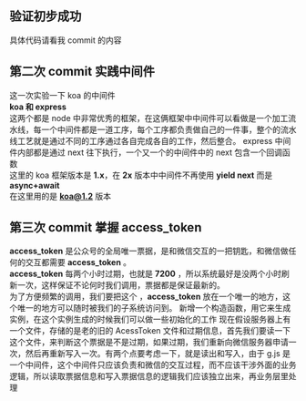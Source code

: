 ## 验证初步成功   
具体代码请看我 commit 的内容  
## 第二次 commit 实践中间件  
这一次实验一下 koa 的中间件    
**koa 和 express**     
这两个都是 node 中非常优秀的框架，在这俩框架中中间件可以看做是一个加工流水线，每一个中间件都是一道工序，每个工序都负责做自己的一件事，整个的流水线工艺就是通过不同的工序通过各自完成各自的工作，然后整合。 express 中间件内部都是通过 next 往下执行，一个又一个的中间件中的 next 包含一个回调函数   
这里的 koa 框架版本是 **1.x**，在 **2x** 版本中中间件不再使用 **yield next** 而是 **async+await**     
在这里用的是 **koa@1.2** 版本   
## 第三次 commit 掌握 access_token          
**access_token** 是公众号的全局唯一票据，是和微信交互的一把钥匙，和微信做任何的交互都需要 **access_token** 。    
**access_token** 每两个小时过期，也就是 **7200** ，所以系统最好是没两个小时刷新一次，这样保证不论何时我们调用，票据都是保证最新的。           
为了方便频繁的调用，我们要把这个 ，**access_token** 放在一个唯一的地方，这个唯一的地方可以随时被我们的子系统访问到。
新增一个构造函数，用它来生成实例，在这个实例生成的时候我们可以做一些初始化的工作
现在假设服务器上有一个文件，存储的是老的旧的 AcessToken 文件和过期信息，首先我们要读一下
这个文件，来判断这个票据是不是过期，如果过期，我们重新向微信服务器申请一次，然后再重新写入一次。有两个点要考虑一下，就是读出和写入，由于 g.js 是一个中间件，这个中间件只应该负责和微信的交互过程，而不应该干涉外面的业务逻辑，所以读取票据信息和写入票据信息的逻辑我们应该独立出来，再业务层里处理
